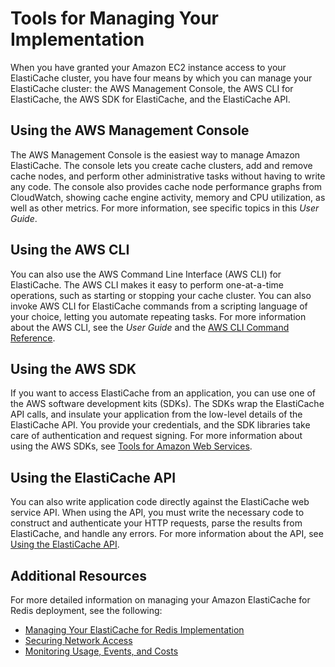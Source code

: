 # Tools for Managing Your Implementation<a name="WhatIs.Managing"></a>

When you have granted your Amazon EC2 instance access to your ElastiCache cluster, you have four means by which you can manage your ElastiCache cluster: the AWS Management Console, the AWS CLI for ElastiCache, the AWS SDK for ElastiCache, and the ElastiCache API\.

## Using the AWS Management Console<a name="WhatIs.Managing.Means.CON"></a>

The AWS Management Console is the easiest way to manage Amazon ElastiCache\. The console lets you create cache clusters, add and remove cache nodes, and perform other administrative tasks without having to write any code\. The console also provides cache node performance graphs from CloudWatch, showing cache engine activity, memory and CPU utilization, as well as other metrics\. For more information, see specific topics in this *User Guide*\.

## Using the AWS CLI<a name="WhatIs.Managing.Means.CLI"></a>

You can also use the AWS Command Line Interface \(AWS CLI\) for ElastiCache\. The AWS CLI makes it easy to perform one\-at\-a\-time operations, such as starting or stopping your cache cluster\. You can also invoke AWS CLI for ElastiCache commands from a scripting language of your choice, letting you automate repeating tasks\. For more information about the AWS CLI, see the *User Guide* and the [AWS CLI Command Reference](https://docs.aws.amazon.com/cli/latest/reference/)\.

## Using the AWS SDK<a name="WhatIs.Managing.Means.SDK"></a>

If you want to access ElastiCache from an application, you can use one of the AWS software development kits \(SDKs\)\. The SDKs wrap the ElastiCache API calls, and insulate your application from the low\-level details of the ElastiCache API\. You provide your credentials, and the SDK libraries take care of authentication and request signing\. For more information about using the AWS SDKs, see [Tools for Amazon Web Services](https://aws.amazon.com/tools/)\.

## Using the ElastiCache API<a name="WhatIs.Managing.Means.API"></a>

You can also write application code directly against the ElastiCache web service API\. When using the API, you must write the necessary code to construct and authenticate your HTTP requests, parse the results from ElastiCache, and handle any errors\. For more information about the API, see [Using the ElastiCache API](ProgrammingGuide.md)\.

## Additional Resources<a name="what-is-managing-see-also"></a>

For more detailed information on managing your Amazon ElastiCache for Redis deployment, see the following:
+ [Managing Your ElastiCache for Redis Implementation](managing-elasticache.md)
+ [Securing Network Access](Security.md)
+ [Monitoring Usage, Events, and Costs](MonitoringECMetrics.md)